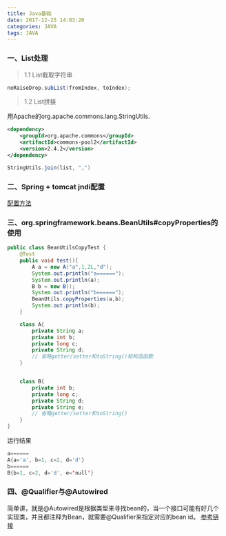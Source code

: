 ```yaml
---
title: Java基础
date: 2017-12-25 14:03:20
categories: JAVA
tags: JAVA
---
```

### 一、List处理

> 1.1 List截取字符串

```java
noRaiseDrop.subList(fromIndex, toIndex);
```

> 1.2 List拼接

用Apache的org.apache.commons.lang.StringUtils.
```xml
<dependency>
    <groupId>org.apache.commons</groupId>
    <artifactId>commons-pool2</artifactId>
    <version>2.4.2</version>
</dependency>
```
```java
StringUtils.join(list, ",")
```

### 二、Spring + tomcat jndi配置
[配置方法](http://www.cnblogs.com/zhilin-yang/p/4958000.html)

### 三、org.springframework.beans.BeanUtils#copyProperties的使用
```java
public class BeanUtilsCopyTest {
    @Test
    public void test(){
        A a = new A("a",1,2L,"d");
        System.out.println("a======");
        System.out.println(a);
        B b = new B();
        System.out.println("b======");
        BeanUtils.copyProperties(a,b);
        System.out.println(b);
    }

    class A{
        private String a;
        private int b;
        private long c;
        private String d;
        // 省略getter/setter和toString()和构造函数
    }


    class B{
        private int b;
        private long c;
        private String d;
        private String e;
        // 省略getter/setter和toString()
    }
}
```
运行结果
```java
a======
A{a='a', b=1, c=2, d='d'}
b======
B{b=1, c=2, d='d', e='null'}
```

### 四、@Qualifier与@Autowired
简单讲，就是@Autowired是根据类型来寻找bean的，当一个接口可能有好几个实现类，并且都注释为Bean，就需要@Qualifier来指定对应的bean id。
[参考链接](http://blog.csdn.net/clerk0324/article/details/25198457)